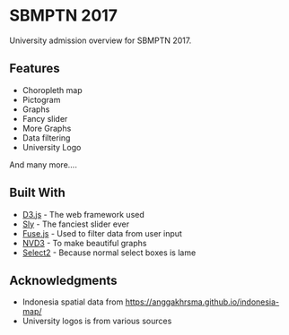 # SBMPTN 2017
University admission overview for SBMPTN 2017.

## Features
* Choropleth map
* Pictogram
* Graphs
* Fancy slider
* More Graphs
* Data filtering
* University Logo

And many more....

## Built With
* [D3.js](https://d3js.org/) - The web framework used
* [Sly](http://darsa.in/sly/) - The fanciest slider ever
* [Fuse.js](http://fusejs.io/) - Used to filter data from user input
* [NVD3](http://nvd3.org/) - To make beautiful graphs
* [Select2](https://select2.org/) - Because normal select boxes is lame

## Acknowledgments

* Indonesia spatial data from https://anggakhrsma.github.io/indonesia-map/
* University logos is from various sources
